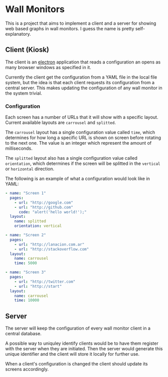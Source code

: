 # Wall Monitors #

This is a project that aims to implement a client and a server for showing web based graphs in wall monitors. I guess the name is pretty self-explanatory.

## Client (Kiosk) ##

The client is an [electron](http://electron.atom.io/) application that reads a configuration an opens as many browser windows as specified in it.

Currently the client get the configuration from a YAML file in the local file system, but the idea is that each client requests its configuration from a central server. This makes updating the configuration of any wall monitor in the system trivial.

### Configuration ###

Each screen has a number of URLs that it will show with a specific layout. Current available layouts are `carrousel` and `splitted`.

The `carrousel` layout has a single configuration value called `time`, which determines for how long a specific URL is shown on screen before rotating to the next one. The value is an integer which represent the amount of milliseconds.

The `splitted` layout also has a single configuration value called `orientation`, which determines if the screen will be splitted in the `vertical` or `horizontal` direction.

The following is an example of what a configuration would look like in YAML:

```yaml
- name: "Screen 1"
  pages:
    - url: "http://google.com"
    - url: "http://github.com"
      code: "alert('hello world!');"
  layout:
    name: splitted
    orientation: vertical

- name: "Screen 2"
  pages:
    - url: "http://lanacion.com.ar"
    - url: "http://stackoverflow.com"
  layout:
    name: carrousel
    time: 5000

- name: "Screen 3"
  pages:
    - url: "http://twitter.com"
    - url: "http://start"
  layout:
    name: carrousel
    time: 10000
```

## Server ##

The server will keep the configuration of every wall monitor client in a central database.

A possible way to uniquley identify clients would be to have them register with the server when they are initiated. Then the server would generate this unique identifier and the client will store it locally for further use.

When a client's configuration is changed the client should update its screens accordingly.

